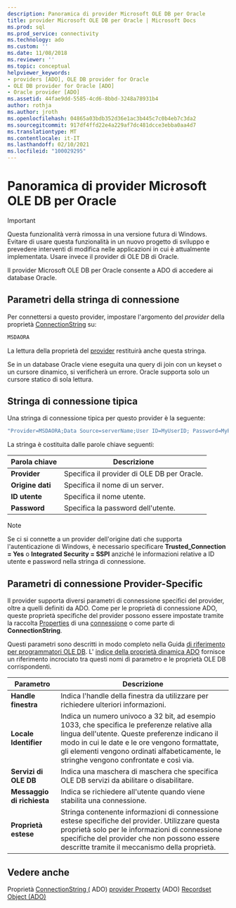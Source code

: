 ```yaml
---
description: Panoramica di provider Microsoft OLE DB per Oracle
title: provider Microsoft OLE DB per Oracle | Microsoft Docs
ms.prod: sql
ms.prod_service: connectivity
ms.technology: ado
ms.custom: ''
ms.date: 11/08/2018
ms.reviewer: ''
ms.topic: conceptual
helpviewer_keywords:
- providers [ADO], OLE DB provider for Oracle
- OLE DB provider for Oracle [ADO]
- Oracle provider [ADO]
ms.assetid: 44fae9dd-5585-4cd6-8bbd-3248a78931b4
author: rothja
ms.author: jroth
ms.openlocfilehash: 04865a03bdb352d36e1ac3b445c7c0b4eb7c3da2
ms.sourcegitcommit: 917df4ffd22e4a229af7dc481dcce3ebba0aa4d7
ms.translationtype: MT
ms.contentlocale: it-IT
ms.lasthandoff: 02/10/2021
ms.locfileid: "100029295"
---
```

# <a name="microsoft-ole-db-provider-for-oracle-overview"></a>Panoramica di provider Microsoft OLE DB per Oracle
> [!IMPORTANT]
>  Questa funzionalità verrà rimossa in una versione futura di Windows. Evitare di usare questa funzionalità in un nuovo progetto di sviluppo e prevedere interventi di modifica nelle applicazioni in cui è attualmente implementata. Usare invece il provider di OLE DB di Oracle.

 Il provider Microsoft OLE DB per Oracle consente a ADO di accedere ai database Oracle.

## <a name="connection-string-parameters"></a>Parametri della stringa di connessione
 Per connettersi a questo provider, impostare l'argomento del *provider* della proprietà [ConnectionString](../../reference/ado-api/connectionstring-property-ado.md) su:

```vb
MSDAORA
```

 La lettura della proprietà del [provider](../../reference/ado-api/provider-property-ado.md) restituirà anche questa stringa.

 Se in un database Oracle viene eseguita una query di join con un keyset o un cursore dinamico, si verificherà un errore. Oracle supporta solo un cursore statico di sola lettura.

## <a name="typical-connection-string"></a>Stringa di connessione tipica
 Una stringa di connessione tipica per questo provider è la seguente:

```vb
"Provider=MSDAORA;Data Source=serverName;User ID=MyUserID; Password=MyPassword;"
```

 La stringa è costituita dalle parole chiave seguenti:

|Parola chiave|Descrizione|
|-------------|-----------------|
|**Provider**|Specifica il provider di OLE DB per Oracle.|
|**Origine dati**|Specifica il nome di un server.|
|**ID utente**|Specifica il nome utente.|
|**Password**|Specifica la password dell'utente.|

> [!NOTE]
>  Se ci si connette a un provider dell'origine dati che supporta l'autenticazione di Windows, è necessario specificare **Trusted_Connection = Yes** o **Integrated Security = SSPI** anziché le informazioni relative a ID utente e password nella stringa di connessione.

## <a name="provider-specific-connection-parameters"></a>Parametri di connessione Provider-Specific
 Il provider supporta diversi parametri di connessione specifici del provider, oltre a quelli definiti da ADO. Come per le proprietà di connessione ADO, queste proprietà specifiche del provider possono essere impostate tramite la raccolta [Properties](../../reference/ado-api/properties-collection-ado.md) di una [connessione](../../reference/ado-api/connection-object-ado.md) o come parte di **ConnectionString**.

 Questi parametri sono descritti in modo completo nella Guida [di riferimento per programmatori OLE DB](/previous-versions/windows/desktop/ms713643(v=vs.85)). L' [indice della proprietà dinamica ADO](../../reference/ado-api/ado-dynamic-property-index.md) fornisce un riferimento incrociato tra questi nomi di parametro e le proprietà OLE DB corrispondenti.

|Parametro|Descrizione|
|---------------|-----------------|
|**Handle finestra**|Indica l'handle della finestra da utilizzare per richiedere ulteriori informazioni.|
|**Locale Identifier**|Indica un numero univoco a 32 bit, ad esempio 1033, che specifica le preferenze relative alla lingua dell'utente. Queste preferenze indicano il modo in cui le date e le ore vengono formattate, gli elementi vengono ordinati alfabeticamente, le stringhe vengono confrontate e così via.|
|**Servizi di OLE DB**|Indica una maschera di maschera che specifica OLE DB servizi da abilitare o disabilitare.|
|**Messaggio di richiesta**|Indica se richiedere all'utente quando viene stabilita una connessione.|
|**Proprietà estese**|Stringa contenente informazioni di connessione estese specifiche del provider. Utilizzare questa proprietà solo per le informazioni di connessione specifiche del provider che non possono essere descritte tramite il meccanismo della proprietà.|

## <a name="see-also"></a>Vedere anche
 Proprietà [ConnectionString (](../../reference/ado-api/connectionstring-property-ado.md) ADO) [provider Property](../../reference/ado-api/provider-property-ado.md) (ADO) [Recordset Object (ADO)](../../reference/ado-api/recordset-object-ado.md)